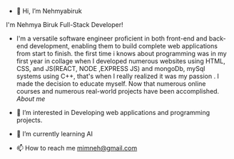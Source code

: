 - 👋 Hi, I’m Nehmyabiruk

I'm Nehmya Biruk Full-Stack Developer!

 - I'm a versatile software engineer proficient in both front-end and back-end development, enabling them to build complete web applications from start to finish.
  the first time i knows about programming was in my first year in collage  when I developed numerous websites using HTML, CSS, and JS(REACT, NODE ,EXPRESS JS) and mongoDb,
 mySql systems using C++, that's when I really realized it was my passion . I made the decision to educate myself.
Now that numerous online courses and numerous real-world projects have been accomplished.
                         *About me*

                    
- 👀 I’m interested in Developing web applications and programming projects.
  
- 🌱 I’m currently learning AI
  
- 📫 How to reach me
     mimneh@gmail.com
  
  

<!---
Nehmyabiruk/Nehmyabiruk is a ✨ special ✨ repository because its `README.md` (this file) appears on your GitHub profile.
You can click the Preview link to take a look at your changes.
--->
